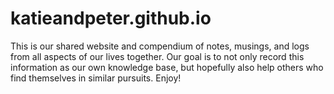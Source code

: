 # katieandpeter.github.io

This is our shared website and compendium of notes, musings, and logs from all aspects of our lives together. Our goal is to not only record this information as our own knowledge base, but hopefully also help others who find themselves in similar pursuits. Enjoy!

